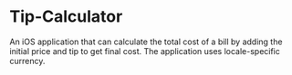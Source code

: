 # Tip-Calculator
An iOS application that can calculate the total cost of a bill by adding the initial price and tip to get final cost. The application uses locale-specific currency.
